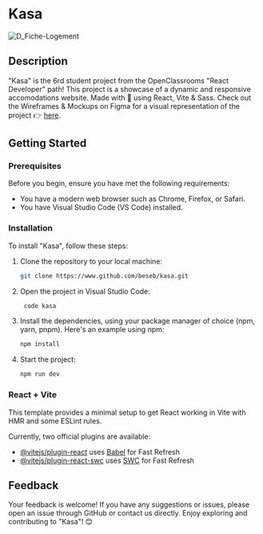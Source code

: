 # Kasa

![D_Fiche-Logement](https://github.com/beseb/Kasa/assets/10258961/68d1d23f-97e4-4aed-8253-836270ce893e)

## Description

"Kasa" is the 6rd student project from the OpenClassrooms "React Developer" path! This project is a showcase of a dynamic and responsive accomodations website. Made with 💖 using React, Vite & Sass.
Check out the Wireframes & Mockups on Figma for a visual representation of the project 👉 [here](https://www.figma.com/file/2BZEoBhyxt5IwZgRn0wGsL/Kasa_FR?type=design&mode=design&t=12m6WCdI6beKNgL5-0).

## Getting Started

### Prerequisites

Before you begin, ensure you have met the following requirements:

- You have a modern web browser such as Chrome, Firefox, or Safari.
- You have Visual Studio Code (VS Code) installed.

### Installation

To install "Kasa", follow these steps:

1. Clone the repository to your local machine:

   ```bash
   git clone https://www.github.com/beseb/kasa.git

   ```

2. Open the project in Visual Studio Code:

   ```bash
    code kasa

   ```

3. Install the dependencies, using your package manager of choice (npm, yarn, pnpm). Here's an example using npm:

   ```bash
   npm install

   ```

4. Start the project:
   ```bash
   npm run dev
   ```

### React + Vite

This template provides a minimal setup to get React working in Vite with HMR and some ESLint rules.

Currently, two official plugins are available:

- [@vitejs/plugin-react](https://github.com/vitejs/vite-plugin-react/blob/main/packages/plugin-react/README.md) uses [Babel](https://babeljs.io/) for Fast Refresh
- [@vitejs/plugin-react-swc](https://github.com/vitejs/vite-plugin-react-swc) uses [SWC](https://swc.rs/) for Fast Refresh

## Feedback

Your feedback is welcome! If you have any suggestions or issues, please open an issue through GitHub or contact us directly.
Enjoy exploring and contributing to "Kasa"! 😊
